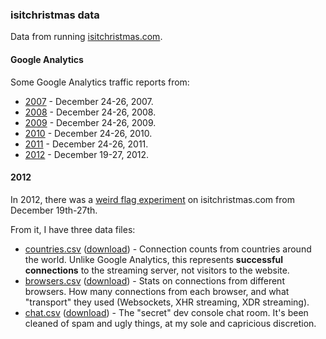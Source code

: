 ### isitchristmas data

Data from running [isitchristmas.com](https://isitchristmas.com).

#### Google Analytics

Some Google Analytics traffic reports from:

* [2007](http://isitchristmas.io/data/google-analytics/2007.pdf) - December 24-26, 2007.
* [2008](http://isitchristmas.io/data/google-analytics/2008.pdf) - December 24-26, 2008.
* [2009](http://isitchristmas.io/data/google-analytics/2009.pdf) - December 24-26, 2009.
* [2010](http://isitchristmas.io/data/google-analytics/2010.pdf) - December 24-26, 2010.
* [2011](http://isitchristmas.io/data/google-analytics/2011.pdf) - December 24-26, 2011.
* [2012](http://isitchristmas.io/data/google-analytics/2012.pdf) - December 19-27, 2012.

#### 2012

In 2012, there was a [weird flag experiment](https://konklone.com/post/isitchristmas-dot-com-2012) on isitchristmas.com from December 19th-27th.

From it, I have three data files:

* [countries.csv](2012/countries.csv) ([download](http://isitchristmas.io/data/2012/countries.csv)) - Connection counts from countries around the world. Unlike Google Analytics, this represents **successful connections** to the streaming server, not visitors to the website.
* [browsers.csv](2012/browsers.csv) ([download](http://isitchristmas.io/data/2012/browsers.csv)) - Stats on connections from different browsers. How many connections from each browser, and what "transport" they used (Websockets, XHR streaming, XDR streaming).
* [chat.csv](2012/chat.csv) ([download](http://isitchristmas.io/data/2012/chat.csv)) - The "secret" dev console chat room. It's been cleaned of spam and ugly things, at my sole and capricious discretion.
